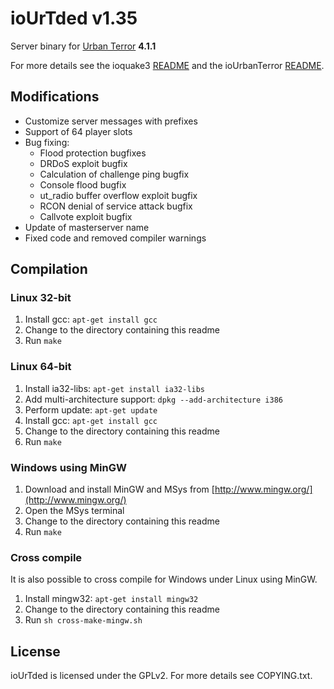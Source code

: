 # ioUrTded v1.35
Server binary for [Urban Terror](http://www.urbanterror.info) **4.1.1**

For more details see the ioquake3 [README](https://github.com/urthub/ioUrTded/blob/master/README) and the ioUrbanTerror [README](https://github.com/urthub/ioUrTded/blob/master/ioUrbanTerror_README.txt).

## Modifications
- Customize server messages with prefixes
- Support of 64 player slots
- Bug fixing: 
	- Flood protection bugfixes
	- DRDoS exploit bugfix
	- Calculation of challenge ping bugfix
	- Console flood bugfix
	- ut_radio buffer overflow exploit bugfix
	- RCON denial of service attack bugfix
	- Callvote exploit bugfix
- Update of masterserver name
- Fixed code and removed compiler warnings


## Compilation
### Linux 32-bit
  1. Install gcc: `apt-get install gcc`
  2. Change to the directory containing this readme
  3. Run `make`

### Linux 64-bit
  1. Install ia32-libs: `apt-get install ia32-libs`
  2. Add multi-architecture support: `dpkg --add-architecture i386`
  3. Perform update: `apt-get update`
  4. Install gcc: `apt-get install gcc`
  5. Change to the directory containing this readme
  6. Run `make`

### Windows using MinGW
  1. Download and install MinGW and MSys from [http://www.mingw.org/](http://www.mingw.org/)
  2. Open the MSys terminal
  3. Change to the directory containing this readme
  4. Run `make`

### Cross compile
It is also possible to cross compile for Windows under Linux using MinGW.

  1. Install mingw32: `apt-get install mingw32`
  2. Change to the directory containing this readme
  3. Run `sh cross-make-mingw.sh`

## License

ioUrTded is licensed under the GPLv2. For more details see COPYING.txt.